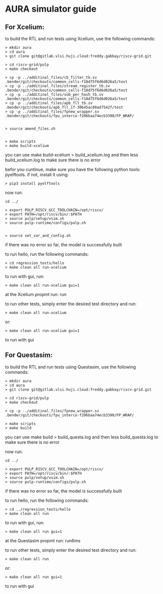 # AURA simulator guide

## For Xcelium:

to build the RTL and run tests using Xcelium, use the following commands:

```
> mkdir aura
> cd aura
> git clone git@gitlab.vlsi.huji.cloud:freddy.gabbay/riscv-grid.git

> cd riscv-grid/pulp
> make checkout

> cp -p ../additinal_files/cb_filter_tb.sv .bender/git/checkouts/common_cells-f18d75f6d6d026a5/test
> cp -p ../additinal_files/stream_register_tb.sv .bender/git/checkouts/common_cells-f18d75f6d6d026a5/test
> cp -p ../additinal_files/sub_per_hash_tb.sv .bender/git/checkouts/common_cells-f18d75f6d6d026a5/test
> cp -p ../additinal_files/apb_fll_tb.sv .bender/git/checkouts/apb_fll_if-30645ac88ad7542f/test
> cp -p ../additinal_files/fpnew_wrapper.sv .bender/git/checkouts/fpu_interco-f206baa74ecb3390/FP_WRAP/


> source amend_files.sh


> make scripts
> make build-xcelium
```
you can use make build-xcelium > build_xcelium.log and then less build_xcelium.log to make sure there is no error

befor you cuntinue, make sure you have the following python tools: pyelftools. if not, install it using:
```
> pip3 install pyelftools
```
now run:
```
cd ../

> export PULP_RISCV_GCC_TOOLCHAIN=/opt/riscv/
> export PATH=/opt/riscv/bin/:$PATH
> source pulp/setup/vsim.sh
> source pulp-runtime/configs/pulp.sh


> source set_var_and_config.sh

```

if there was no error so far, the model is successfully built

to run hello, run the following commands:

```
> cd regression_tests/hello
> make clean all run-xcelium
```

to run with gui, run:

```
> make clean all run-xcelium gui=1
```
 
at the Xcelium propmt run: run


to run other tests, simply enter the desired test directory and run:

```
> make clean all run-xcelium

```
 or: 

```
> make clean all run-xcelium gui=1

```

to run with gui



## For Questasim:

to build the RTL and run tests using Questasim, use the following commands:

```
> mkdir aura
> cd aura
> git clone git@gitlab.vlsi.huji.cloud:freddy.gabbay/riscv-grid.git

> cd riscv-grid/pulp
> make checkout

> cp -p ../additinal_files/fpnew_wrapper.sv .bender/git/checkouts/fpu_interco-f206baa74ecb3390/FP_WRAP/

> make scripts
> make build
```
you can use make build > build_questa.log and then less build_questa.log to make sure there is no error


now run:
```
cd ../

> export PULP_RISCV_GCC_TOOLCHAIN=/opt/riscv/
> export PATH=/opt/riscv/bin/:$PATH
> source pulp/setup/vsim.sh
> source pulp-runtime/configs/pulp.sh

```

if there was no error so far, the model is successfully built

to run hello, run the following commands:

```
> cd ../regression_tests/hello
> make clean all run
```

to run with gui, run:

```
> make clean all run gui=1
```
 
at the Questasim propmt run: run6ms


to run other tests, simply enter the desired test directory and run:

```
> make clean all run

```
 or: 

```
> make clean all run gui=1

```

to run with gui
